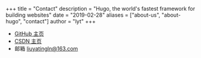 +++
title = "Contact"
description = "Hugo, the world's fastest framework for building websites"
date = "2019-02-28"
aliases = ["about-us", "about-hugo", "contact"]
author = "lyt"
+++

- [GitHub 主页](https://github.com/yatingliu2019)
- [CSDN 主页](https://blog.csdn.net/qq_51870267?spm=1000.2115.3001.5343)
- 邮箱 liuyatingln@163.com